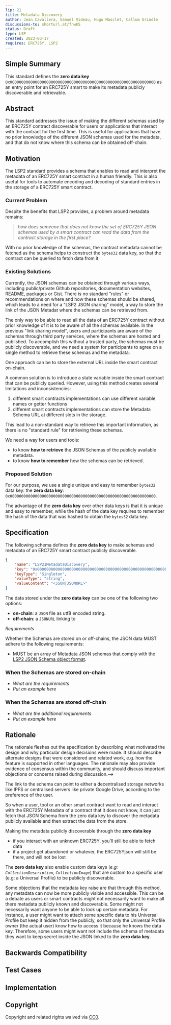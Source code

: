 ```yaml
---
lip: 21
title: Metadata Discovery
author: Jean Cavallera, Samuel Videau, Hugo Masclet, Callum Grindle
discussions-to: shorturl.at/fnwKS
status: Draft
type: LSP
created: 2023-03-17
requires: ERC725Y, LSP2
---
```


<!--You can leave these HTML comments in your merged LIP and delete the visible duplicate text guides, they will not appear and may be helpful to refer to if you edit it again. This is the suggested template for new LIPs. Note that an LIP number will be assigned by an editor. When opening a pull request to submit your LIP, please use an abbreviated title in the filename, `lip-draft_title_abbrev.md`. The title should be 44 characters or less.-->

## Simple Summary
<!--"If you can't explain it simply, you don't understand it well enough." Provide a simplified and layman-accessible explanation of the LIP.-->
This standard defines the **zero data key** `0x0000000000000000000000000000000000000000000000000000000000000000` as an entry point for an ERC725Y smart to make its metadata publicly discoverable and retrievable.


## Abstract
<!--A short (~200 word) description of the technical issue being addressed.-->
This standard addresses the issue of making the different schemas used by an ERC725Y contract discoverable for users or applications that interact with the contract for the first time. This is useful for applications that have no prior knowledge of the different JSON schemas used for the metadata, and that do not know where this schema can be obtained off-chain.

## Motivation
<!--The motivation is critical for LIPs that want to change the Lukso protocol. It should clearly explain why the existing protocol specification is inadequate to address the problem that the LIP solves. LIP submissions without sufficient motivation may be rejected outright.-->
The LSP2 standard provides a schema that enables to read and interpret the metadata of an ERC725Y smart contract in a human friendly. This is also useful for tools to automate encoding and decoding of standard entries in the storage of a ERC725Y smart contract.

### Current Problem

Despite the benefits that LSP2 provides, a problem around metadata remains: 

> _how does someone that does not know the set of ERC725Y JSON schemas used by a smart contract can read the data from the contract storage in the first place?_

With no prior knowledge of the schemas, the contract metadata cannot be fetched as the schema helps to construct the `bytes32` data key, so that the contract can be queried to fetch data from it.

### Existing Solutions

Currently, the JSON schemas can be obtained through various ways, including public/private Github repositories, documentation websites, README, packages or Gist. There is no standard "rules" or recommendations on where and how these schemas should be shared, which leads to a need for a "LSP2 JSON sharing" model, a way to store the link of the JSON Metadat where the schemas can be retrieved from.

The only way to be able to read all the data of an ERC725Y contract without prior knowledge of it is to be aware of all the schemas available. In the previous "link sharing model", users and participants are aware of the schemas through third party services, where the schemas are hosted and published. To accomplish this without a trusted party, the schemas must be publicly discoverable, and we need a system for participants to agree on a single method to retrieve these schemas and the metadata.

One approach can be to store the external URL inside the smart contract on-chain.

A common solution is to introduce a state variable inside the smart contract that can be publicly queried. However, using this method creates several limitations and inconsistencies:

1. different smart contracts implementations can use different variable names or getter functions
2. different smart contracts implementations can store the Metadata Schema URL at different slots in the storage.

This lead to a non-standard way to retrieve this important information, as there is no "standard rule" for retrieving these schemas.

We need a way for users and tools:
- to know **how to retrieve** the JSON Schemas of the publicly available metadata.
- to know **how to remember** how the schemas can be retrieved.

### Proposed Solution

For our purpose, we use a single unique and easy to remember `bytes32` data key: the **zero data key**: `0x0000000000000000000000000000000000000000000000000000000000000000`.

The advantage of the **zero data key** over other data keys is that it is unique and easy to remember, while the hash of the data key requires to remember the hash of the data that was hashed to obtain the `bytes32` data key.

## Specification
<!--The technical specification should describe the syntax and semantics of any new feature. The specification should be detailed enough to allow competing, interoperable implementations for any of the current Ethereum platforms (go-ethereum, parity, cpp-ethereum, ethereumj, ethereumjs, and [others](https://github.com/ethereum/wiki/wiki/Clients)).-->

The following schema defines the **zero data key** to make schemas and metadata of an ERC725Y smart contract publicly discoverable.

```json
{
    "name": "LSP21MetadataDiscovery",
    "key": "0x0000000000000000000000000000000000000000000000000000000000000000",
    "keyType": "Singleton",
    "valueType": "string",
    "valueContent": "<JSON|JSONURL>"
}
```

The data stored under the **zero data key** can be one of the following two options:
- **on-chain**: a `JSON` file as utf8 encoded string.
- **off-chain**: a `JSONURL` linking to

_Requirements_

Whether the Schemas are stored on or off-chains, the JSON data MUST adhere to the following requirements:
- MUST be an array of Metadata JSON schemas that comply with the [LSP2 JSON Schema object format](./LSP-2-ERC725YJSONSchema.md#specification).

### When the Schemas are stored on-chain

- _What are the requirements_
- _Put an example here_


### When the Schemas are stored off-chain

- _What are the additional requirements_
- _Put an example here_


## Rationale
<!--The rationale fleshes out the specification by describing what motivated the design and why particular design decisions were made. It should describe alternate designs that were considered and related work, e.g. how the feature is supported in other languages. The rationale may also provide evidence of consensus within the community, and should discuss important objections or concerns raised during discussion.-->
The rationale fleshes out the specification by describing what motivated the design and why particular design decisions were made. It should describe alternate designs that were considered and related work, e.g. how the feature is supported in other languages. The rationale may also provide evidence of consensus within the community, and should discuss important objections or concerns raised during discussion.-->

The link to the schema can point to either a decentralised storage networks like IPFS or centralised servers like private Google Drive, according to the preference of the user.

So when a user, tool or an other smart contract want to read and interact with the ERC725Y Metadata of a contract that it does not know, it can just fetch that JSON Schema from the zero data key to discover the metadata publicly available and then extract the data from the store.

Making the metadata publicly discoverable through the **zero data key**

- if you interact with an unknown ERC725Y, you’ll still be able to fetch data
- if a project get abandoned or whatever, the ERC725Yjson will still be there, and will not be lost

The **zero data key** also enable custom data keys (_e.g: `CollectionDescription`, `CollectionImage`_) that are custom to a specific user (e.g: a Universal Profile) to be publicly discoverable.

Some objections that the metadata key raise are that through this method, any metadata can now be more publicly visible and accessible. This can be a debate as users or smart contracts might not necessarily want to make all there metadata publicly known and discoverable. Some might not necessarily want anyone to be able to look up certain metadata. For instance, a user might want to attach some specific data to his Universal Profile but keep it hidden from the publicly, so that only the Universal Profile owner (the actual user) know how to access it because he knows the data key. Therefore, some users might want not include the schema of metadata they want to keep secret inside the JSON linked to the **zero data key**. 

## Backwards Compatibility
<!--All LIPs that introduce backwards incompatibilities must include a section describing these incompatibilities and their severity. The LIP must explain how the author proposes to deal with these incompatibilities. LIP submissions without a sufficient backwards compatibility treatise may be rejected outright.-->

## Test Cases
<!--Test cases for an implementation are mandatory for LIPs that are affecting consensus changes. Other LIPs can choose to include links to test cases if applicable.-->

## Implementation
<!--The implementations must be completed before any LIP is given status "Final", but it need not be completed before the LIP is accepted. While there is merit to the approach of reaching consensus on the specification and rationale before writing code, the principle of "rough consensus and running code" is still useful when it comes to resolving many discussions of API details.-->

## Copyright
Copyright and related rights waived via [CC0](https://creativecommons.org/publicdomain/zero/1.0/).
